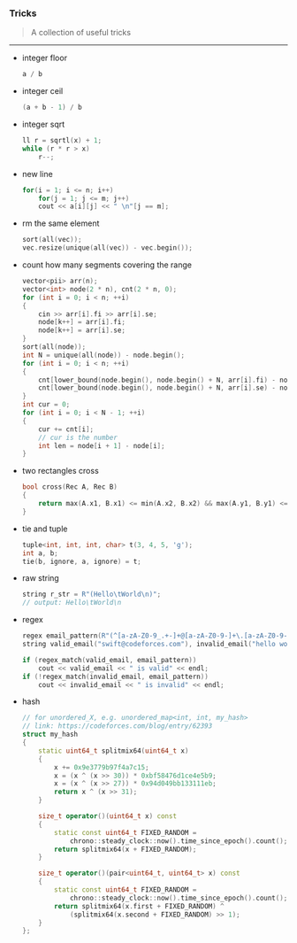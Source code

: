 ### Tricks

> A collection of useful tricks

---

* integer floor
    ```cpp
    a / b
    ```

* integer ceil
    ```cpp
    (a + b - 1) / b
    ```

* integer sqrt
    ```cpp
    ll r = sqrtl(x) + 1;
    while (r * r > x)
        r--;
    ```
* new line
    ```cpp
    for(i = 1; i <= n; i++)
        for(j = 1; j <= m; j++)
        cout << a[i][j] << " \n"[j == m];
    ```

* rm the same element
    ```cpp
    sort(all(vec));
    vec.resize(unique(all(vec)) - vec.begin());
    ```

* count how many segments covering the range
    ```cpp
    vector<pii> arr(n);
    vector<int> node(2 * n), cnt(2 * n, 0);
    for (int i = 0; i < n; ++i)
    {
        cin >> arr[i].fi >> arr[i].se;
        node[k++] = arr[i].fi;
        node[k++] = arr[i].se;
    }
    sort(all(node));
    int N = unique(all(node)) - node.begin();
    for (int i = 0; i < n; ++i)
    {
        cnt[lower_bound(node.begin(), node.begin() + N, arr[i].fi) - node.begin()]++;
        cnt[lower_bound(node.begin(), node.begin() + N, arr[i].se) - node.begin()]--;
    }
    int cur = 0;
    for (int i = 0; i < N - 1; ++i)
    {
        cur += cnt[i];
        // cur is the number
        int len = node[i + 1] - node[i];
    }
    ```

* two rectangles cross
    ```cpp
    bool cross(Rec A, Rec B)
    {
        return max(A.x1, B.x1) <= min(A.x2, B.x2) && max(A.y1, B.y1) <= min(A.y2, B.y2);
    }
    ```

* tie and tuple
    ```cpp
    tuple<int, int, int, char> t(3, 4, 5, 'g');
    int a, b;
    tie(b, ignore, a, ignore) = t;
    ```

* raw string
    ```cpp
    string r_str = R"(Hello\tWorld\n)";
    // output: Hello\tWorld\n
    ```

* regex
    ```cpp
    regex email_pattern(R"(^[a-zA-Z0-9_.+-]+@[a-zA-Z0-9-]+\.[a-zA-Z0-9-.]+$)");
    string valid_email("swift@codeforces.com"), invalid_email("hello world");

    if (regex_match(valid_email, email_pattern))
        cout << valid_email << " is valid" << endl;
    if (!regex_match(invalid_email, email_pattern))
        cout << invalid_email << " is invalid" << endl;
    ```
* hash
    ```cpp
    // for unordered_X, e.g. unordered_map<int, int, my_hash>
    // link: https://codeforces.com/blog/entry/62393
    struct my_hash
    {
        static uint64_t splitmix64(uint64_t x)
        {
            x += 0x9e3779b97f4a7c15;
            x = (x ^ (x >> 30)) * 0xbf58476d1ce4e5b9;
            x = (x ^ (x >> 27)) * 0x94d049bb133111eb;
            return x ^ (x >> 31);
        }

        size_t operator()(uint64_t x) const
        {
            static const uint64_t FIXED_RANDOM =
                chrono::steady_clock::now().time_since_epoch().count();
            return splitmix64(x + FIXED_RANDOM);
        }

        size_t operator()(pair<uint64_t, uint64_t> x) const
        {
            static const uint64_t FIXED_RANDOM =
                chrono::steady_clock::now().time_since_epoch().count();
            return splitmix64(x.first + FIXED_RANDOM) ^
                (splitmix64(x.second + FIXED_RANDOM) >> 1);
        }
    };
    ```